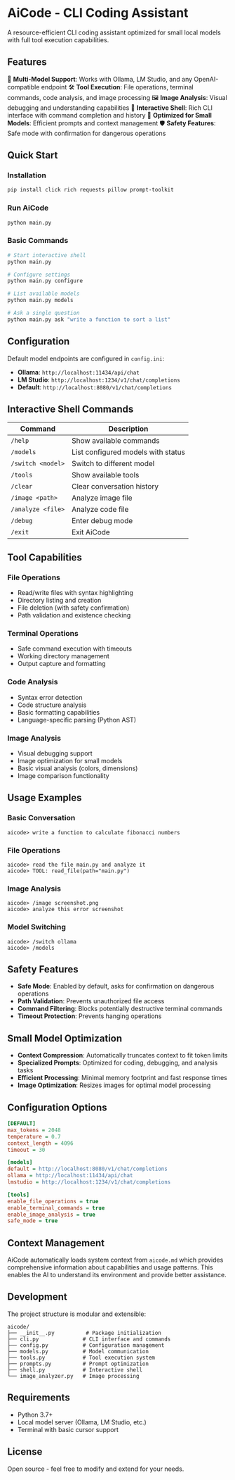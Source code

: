 # AiCode - CLI Coding Assistant

A resource-efficient CLI coding assistant optimized for small local models with full tool execution capabilities.

## Features

🤖 **Multi-Model Support**: Works with Ollama, LM Studio, and any OpenAI-compatible endpoint
🛠️ **Tool Execution**: File operations, terminal commands, code analysis, and image processing
🖼️ **Image Analysis**: Visual debugging and understanding capabilities
💬 **Interactive Shell**: Rich CLI interface with command completion and history
🔧 **Optimized for Small Models**: Efficient prompts and context management
🛡️ **Safety Features**: Safe mode with confirmation for dangerous operations

## Quick Start

### Installation
```bash
pip install click rich requests pillow prompt-toolkit
```

### Run AiCode
```bash
python main.py
```

### Basic Commands
```bash
# Start interactive shell
python main.py

# Configure settings
python main.py configure

# List available models
python main.py models

# Ask a single question
python main.py ask "write a function to sort a list"
```

## Configuration

Default model endpoints are configured in `config.ini`:
- **Ollama**: `http://localhost:11434/api/chat`
- **LM Studio**: `http://localhost:1234/v1/chat/completions`
- **Default**: `http://localhost:8080/v1/chat/completions`

## Interactive Shell Commands

| Command | Description |
|---------|-------------|
| `/help` | Show available commands |
| `/models` | List configured models with status |
| `/switch <model>` | Switch to different model |
| `/tools` | Show available tools |
| `/clear` | Clear conversation history |
| `/image <path>` | Analyze image file |
| `/analyze <file>` | Analyze code file |
| `/debug` | Enter debug mode |
| `/exit` | Exit AiCode |

## Tool Capabilities

### File Operations
- Read/write files with syntax highlighting
- Directory listing and creation
- File deletion (with safety confirmation)
- Path validation and existence checking

### Terminal Operations
- Safe command execution with timeouts
- Working directory management
- Output capture and formatting

### Code Analysis
- Syntax error detection
- Code structure analysis
- Basic formatting capabilities
- Language-specific parsing (Python AST)

### Image Analysis
- Visual debugging support
- Image optimization for small models
- Basic visual analysis (colors, dimensions)
- Image comparison functionality

## Usage Examples

### Basic Conversation
```
aicode> write a function to calculate fibonacci numbers
```

### File Operations
```
aicode> read the file main.py and analyze it
aicode> TOOL: read_file(path="main.py")
```

### Image Analysis
```
aicode> /image screenshot.png
aicode> analyze this error screenshot
```

### Model Switching
```
aicode> /switch ollama
aicode> /models
```

## Safety Features

- **Safe Mode**: Enabled by default, asks for confirmation on dangerous operations
- **Path Validation**: Prevents unauthorized file access
- **Command Filtering**: Blocks potentially destructive terminal commands
- **Timeout Protection**: Prevents hanging operations

## Small Model Optimization

- **Context Compression**: Automatically truncates context to fit token limits
- **Specialized Prompts**: Optimized for coding, debugging, and analysis tasks
- **Efficient Processing**: Minimal memory footprint and fast response times
- **Image Optimization**: Resizes images for optimal model processing

## Configuration Options

```ini
[DEFAULT]
max_tokens = 2048
temperature = 0.7
context_length = 4096
timeout = 30

[models]
default = http://localhost:8080/v1/chat/completions
ollama = http://localhost:11434/api/chat
lmstudio = http://localhost:1234/v1/chat/completions

[tools]
enable_file_operations = true
enable_terminal_commands = true
enable_image_analysis = true
safe_mode = true
```

## Context Management

AiCode automatically loads system context from `aicode.md` which provides comprehensive information about capabilities and usage patterns. This enables the AI to understand its environment and provide better assistance.

## Development

The project structure is modular and extensible:

```
aicode/
├── __init__.py          # Package initialization
├── cli.py              # CLI interface and commands
├── config.py           # Configuration management
├── models.py           # Model communication
├── tools.py            # Tool execution system
├── prompts.py          # Prompt optimization
├── shell.py            # Interactive shell
└── image_analyzer.py   # Image processing
```

## Requirements

- Python 3.7+
- Local model server (Ollama, LM Studio, etc.)
- Terminal with basic cursor support

## License

Open source - feel free to modify and extend for your needs.